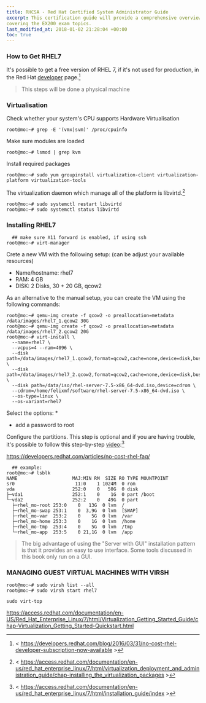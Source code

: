 ```yaml
---
title: RHCSA - Red Hat Certified System Administrator Guide
excerpt: This certification guide will provide a comprehensive overview of Linux RHEL 7,
covering the EX200 exam topics.
last_modified_at: 2018-01-02 21:28:04 +00:00
toc: true
---
```


### How to Get RHEL7

It's possible to get a free version of RHEL 7, if it's not used for production, in the Red Hat [developer](https://developers.redhat.com/products/rhel/download/) page.[^2]

[^2]: < https://developers.redhat.com/blog/2016/03/31/no-cost-rhel-developer-subscription-now-available >

> This steps will be done a physical machine

### Virtualisation

Check whether your system's CPU supports Hardware Virtualisation
```console
root@mo:~# grep -E '(vmx|svm)' /proc/cpuinfo
```

Make sure modules are loaded
```console
root@mo:~# lsmod | grep kvm
```

Install required packages
```console
root@mo:~# sudo yum groupinstall virtualization-client virtualization-platform virtualization-tools
```

The virtualization daemon which manage all of the platform is libvirtd.[^4]
```console
root@mo:~# sudo systemctl restart libvirtd
root@mo:~# sudo systemctl status libvirtd
```

[^4]: < https://access.redhat.com/documentation/en-us/red_hat_enterprise_linux/7/html/virtualization_deployment_and_administration_guide/chap-installing_the_virtualization_packages >

### Installing RHEL7

```console
  ## make sure X11 forward is enabled, if using ssh
root@mo:~# virt-manager
```

Crete a new VM with the following setup: (can be adjust your available resources)
* Name/hostname: rhel7
* RAM: 4 GB
* DISK: 2 Disks, 30 + 20 GB, qcow2

As an alternative to the manual setup, you can create the VM using the following commands:
```console
root@mo:~# qemu-img create -f qcow2 -o preallocation=metadata /data/images/rhel7_1.qcow2 30G
root@mo:~# qemu-img create -f qcow2 -o preallocation=metadata /data/images/rhel7_2.qcow2 20G
root@mo:~# virt-install \
  --name=rhel7 \
  --vcpus=4 --ram=4096 \
  --disk path=/data/images/rhel7_1.qcow2,format=qcow2,cache=none,device=disk,bus=virtio \
  --disk path=/data/images/rhel7_2.qcow2,format=qcow2,cache=none,device=disk,bus=virtio \
  --disk path=/data/iso/rhel-server-7.5-x86_64-dvd.iso,device=cdrom \
  --cdrom=/home/felixmf/software/rhel-server-7.5-x86_64-dvd.iso \
  --os-type=linux \
  --os-variant=rhel7
```

Select the options:
 *
* add a password to root

Configure the partitions. This step is optional and if you are having trouble, it's possible to follow this step-by-step [video](https://access.redhat.com/videos/759873):[^3]

[^3]: < https://access.redhat.com/documentation/en-us/red_hat_enterprise_linux/7/html/installation_guide/index >


https://developers.redhat.com/articles/no-cost-rhel-faq/

```console
  ## example:
root@mo:~# lsblk
NAME                    MAJ:MIN RM  SIZE RO TYPE MOUNTPOINT
sr0                      11:0    1 1024M  0 rom  
vda                     252:0    0   50G  0 disk
├─vda1                  252:1    0    1G  0 part /boot
└─vda2                  252:2    0   49G  0 part
  ├─rhel_mo-root 253:0    0   13G  0 lvm  /
  ├─rhel_mo-swap 253:1    0  3,9G  0 lvm  [SWAP]
  ├─rhel_mo-var  253:2    0    5G  0 lvm  /var
  ├─rhel_mo-home 253:3    0    1G  0 lvm  /home
  ├─rhel_mo-tmp  253:4    0    5G  0 lvm  /tmp
  └─rhel_mo-app  253:5    0 21,1G  0 lvm  /app
```

> The big advantage of using the "Server with GUI" installation pattern is that it provides an easy to use interface. Some tools discussed in
this book only run on a GUI.



### MANAGING GUEST VIRTUAL MACHINES WITH VIRSH

```console
root@mo:~# sudo virsh list --all
root@mo:~# sudo virsh start rhel7

sudo virt-top
```

https://access.redhat.com/documentation/en-US/Red_Hat_Enterprise_Linux/7/html/Virtualization_Getting_Started_Guide/chap-Virtualization_Getting_Started-Quickstart.html
